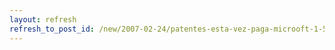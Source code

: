```yaml
---
layout: refresh
refresh_to_post_id: /new/2007-02-24/patentes-esta-vez-paga-microoft-1-5-millones-de-millones-de-dlares
---
```

